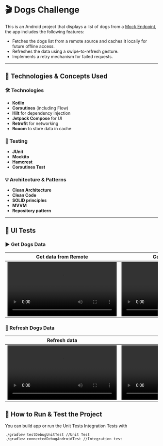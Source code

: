 # 🎬 Dogs Challenge

This is an Android project that displays a list of dogs from a [Mock Endpoint](https://jsonblob.com/api/1151549092634943488), the app includes the following features:

- Fetches the dogs list from a remote source and caches it locally for future offline access.
- Refreshes the data using a swipe-to-refresh gesture.
- Implements a retry mechanism for failed requests.
  
---

## 📌 Technologies & Concepts Used

### 🛠 Technologies
- **Kotlin**
- **Coroutines** (including Flow)
- **Hilt** for dependency injection
- **Jetpack Compose** for UI
- **Retrofit** for networking
- **Rooom** to store data in cache

### 🧪 Testing
- **JUnit**
- **Mockito**
- **Hamcrest**
- **Coroutines Test**

### 💡 Architecture & Patterns
- **Clean Architecture**
- **Clean Code**
- **SOLID principles**
- **MVVM**
- **Repository pattern**

---

## 🧪 UI Tests

### ▶️ Get Dogs Data

| Get data from Remote | Get data from Local | Error and Retry |
|-|-|-|
| <video src="https://github.com/user-attachments/assets/79204012-13a5-41bb-81d3-ec5b964db7be" width="360" controls></video> | <video src="https://github.com/user-attachments/assets/17d8ee11-f282-41c9-a3c1-878001d729d7" width="360" controls></video> | <video src="https://github.com/user-attachments/assets/a081887e-d948-4f90-bf2c-329ee05deda9" width="360" controls></video> |

### 🔄 Refresh Dogs Data


| Refresh data | Error and Retry |
|-|-|
| <video src="https://github.com/user-attachments/assets/7f3cbaaf-ff0c-46fd-80a6-d349766a599e" width="360" controls></video> | <video src="https://github.com/user-attachments/assets/62ececd7-c9f6-476b-95a3-1ec8594ee086" width="360" controls></video> |


## 🧪 How to Run & Test the Project


You can build app or run the  Unit Tests Integration Tests with 

```
./gradlew testDebugUnitTest //Unit Test
./gradlew connectedDebugAndroidTest //Integration test
```


